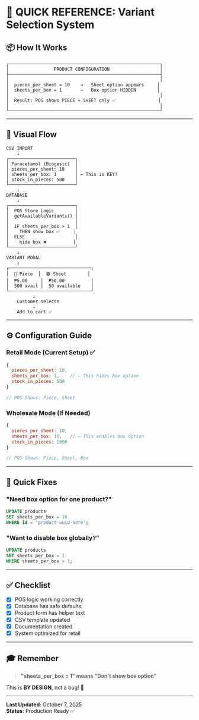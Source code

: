 # 🎯 QUICK REFERENCE: Variant Selection System

## 📦 How It Works

```
┌─────────────────────────────────────────────────────────┐
│                 PRODUCT CONFIGURATION                   │
├─────────────────────────────────────────────────────────┤
│                                                         │
│  pieces_per_sheet = 10    →   Sheet option appears     │
│  sheets_per_box = 1       →   Box option HIDDEN        │
│                                                         │
│  Result: POS shows PIECE + SHEET only ✅                │
│                                                         │
└─────────────────────────────────────────────────────────┘
```

---

## 🎨 Visual Flow

```
CSV IMPORT
    ↓
┌─────────────────────────┐
│ Paracetamol (Biogesic)  │
│ pieces_per_sheet: 10    │
│ sheets_per_box: 1       │ ← This is KEY!
│ stock_in_pieces: 500    │
└─────────────────────────┘
    ↓
DATABASE
    ↓
┌─────────────────────────┐
│  POS Store Logic        │
│  getAvailableVariants() │
│                         │
│  IF sheets_per_box > 1  │
│    THEN show box ✅     │
│  ELSE                   │
│    hide box ❌          │
└─────────────────────────┘
    ↓
VARIANT MODAL
    ↓
┌───────────────────────────────┐
│  🔵 Piece  │  🟢 Sheet        │
│  ₱5.00     │  ₱50.00          │
│  500 avail │  50 available    │
└───────────────────────────────┘
          ↓
    Customer selects
          ↓
    Add to cart ✅
```

---

## ⚙️ Configuration Guide

### **Retail Mode** (Current Setup) ✅

```javascript
{
  pieces_per_sheet: 10,
  sheets_per_box: 1,    // ← This hides box option
  stock_in_pieces: 500
}

// POS Shows: Piece, Sheet
```

### **Wholesale Mode** (If Needed)

```javascript
{
  pieces_per_sheet: 10,
  sheets_per_box: 10,   // ← This enables box option
  stock_in_pieces: 1000
}

// POS Shows: Piece, Sheet, Box
```

---

## 🔧 Quick Fixes

### "Need box option for one product?"

```sql
UPDATE products
SET sheets_per_box = 10
WHERE id = 'product-uuid-here';
```

### "Want to disable box globally?"

```sql
UPDATE products
SET sheets_per_box = 1
WHERE sheets_per_box > 1;
```

---

## ✅ Checklist

- [x] POS logic working correctly
- [x] Database has safe defaults
- [x] Product form has helper text
- [x] CSV template updated
- [x] Documentation created
- [x] System optimized for retail

---

## 🎓 Remember

> **"sheets_per_box = 1" means "Don't show box option"**

This is **BY DESIGN**, not a bug! 🎉

---

**Last Updated**: October 7, 2025  
**Status**: Production Ready ✅

